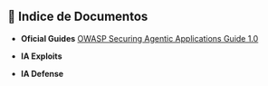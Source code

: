 ## 📂 Indice de Documentos


- **Oficial Guides**
    [OWASP Securing Agentic Applications Guide 1.0](./Guia%20da%20OWASP%20para%20Aplicações%20Agênticas.md)

- **IA Exploits**

- **IA Defense**